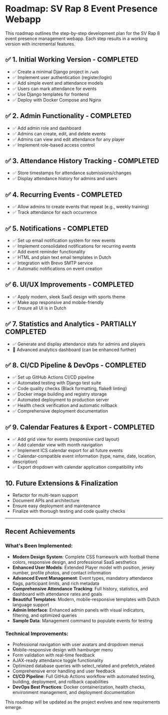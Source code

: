 # Roadmap: SV Rap 8 Event Presence Webapp

This roadmap outlines the step-by-step development plan for the SV Rap 8 event presence management webapp. Each step results in a working version with incremental features.

## ✅ 1. Initial Working Version - COMPLETED
- ✅ Create a minimal Django project in `/web`
- ✅ Implement user authentication (register/login)
- ✅ Add simple event and attendance models
- ✅ Users can mark attendance for events
- ✅ Use Django templates for frontend
- ✅ Deploy with Docker Compose and Nginx

## ✅ 2. Admin Functionality - COMPLETED
- ✅ Add admin role and dashboard
- ✅ Admins can create, edit, and delete events
- ✅ Admins can view and edit attendance for any player
- ✅ Implement role-based access control

## ✅ 3. Attendance History Tracking - COMPLETED
- ✅ Store timestamps for attendance submissions/changes
- ✅ Display attendance history for admins and users

## ✅ 4. Recurring Events - COMPLETED
- ✅ Allow admins to create events that repeat (e.g., weekly training)
- ✅ Track attendance for each occurrence

## ✅ 5. Notifications - COMPLETED
- ✅ Set up email notification system for new events
- ✅ Implement consolidated notifications for recurring events
- ✅ Add event reminder functionality
- ✅ HTML and plain text email templates in Dutch
- ✅ Integration with Brevo SMTP service
- ✅ Automatic notifications on event creation

## ✅ 6. UI/UX Improvements - COMPLETED
- ✅ Apply modern, sleek SaaS design with sports theme
- ✅ Make app responsive and mobile-friendly
- ✅ Ensure all UI is in Dutch

## ✅ 7. Statistics and Analytics - PARTIALLY COMPLETED
- ✅ Generate and display attendance stats for admins and players
- 🔄 Advanced analytics dashboard (can be enhanced further)

## ✅ 8. CI/CD Pipeline & DevOps - COMPLETED
- ✅ Set up GitHub Actions CI/CD pipeline
- ✅ Automated testing with Django test suite
- ✅ Code quality checks (Black formatting, flake8 linting)
- ✅ Docker image building and registry storage
- ✅ Automated deployment to production server
- ✅ Health check verification and automatic rollback
- ✅ Comprehensive deployment documentation

## ✅ 9. Calendar Features & Export - COMPLETED
- ✅ Add grid view for events (responsive card layout)
- ✅ Add calendar view with month navigation
- ✅ Implement ICS calendar export for all future events
- ✅ Calendar-compatible event information (type, name, date, location, description)
- ✅ Export dropdown with calendar application compatibility info

## 10. Future Extensions & Finalization
- Refactor for multi-team support
- Document APIs and architecture
- Ensure easy deployment and maintenance
- Finalize with thorough testing and code quality checks

---
## Recent Achievements

### What's Been Implemented:
- **Modern Design System**: Complete CSS framework with football theme colors, responsive design, and professional SaaS aesthetics
- **Enhanced User Models**: Extended Player model with position, jersey number, profile photos, and contact information
- **Advanced Event Management**: Event types, mandatory attendance flags, participant limits, and rich metadata
- **Comprehensive Attendance Tracking**: Full history, statistics, and dashboard with attendance rates and goals
- **Beautiful Templates**: Modern, mobile-responsive templates with Dutch language support
- **Admin Interface**: Enhanced admin panels with visual indicators, filtering, and optimized queries
- **Sample Data**: Management command to populate events for testing

### Technical Improvements:
- Professional navigation with user avatars and dropdown menus
- Mobile-responsive design with hamburger menu
- Form validation with real-time feedback
- AJAX-ready attendance toggle functionality
- Optimized database queries with select_related and prefetch_related
- Comprehensive error handling and user feedback
- **CI/CD Pipeline**: Full GitHub Actions workflow with automated testing, building, deployment, and rollback capabilities
- **DevOps Best Practices**: Docker containerization, health checks, environment management, and deployment documentation

This roadmap will be updated as the project evolves and new requirements emerge.
